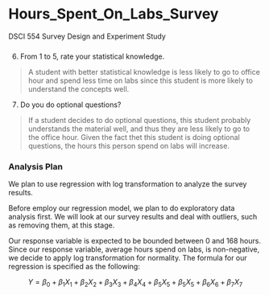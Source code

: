 # Hours_Spent_On_Labs_Survey
DSCI 554 Survey Design and Experiment Study

###

6. From 1 to 5, rate your statistical knowledge.

> A student with better statistical knowledge is less likely to go to office hour and spend less time on labs since this student is more likely to understand the concepts well.  

7. Do you do optional questions?

> If a student decides to do optional questions, this student probably understands the material well, and thus they are less likely to go to the office hour. Given the fact thet this student is doing optional questions, the hours this person spend on labs will increase.


### Analysis Plan

We plan to use regression with log transformation to analyze the survey results. 

Before employ our regression model, we plan to do exploratory data analysis first. We will look at our survey results and deal with outliers, such as removing them, at this stage.

Our response variable is expected to be bounded between 0 and 168 hours. Since our response variable, average hours spend on labs, is non-negative, we decide to apply log transformation for normality. The formula for our regression is specified as the following:

$$Y = \beta_0 + \beta_1 X_1 + \beta_2 X_2 + \beta_3 X_3 + \beta_4 X_4 + \beta_5 X_5 + \beta_5 X_5 + \beta_6 X_6 + \beta_7 X_7$$



 